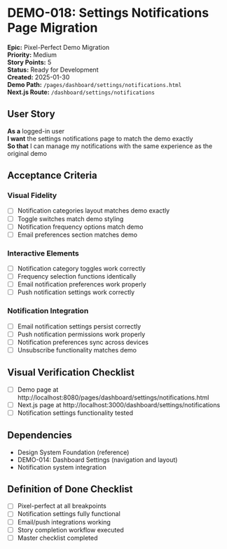# DEMO-018: Settings Notifications Page Migration

**Epic:** Pixel-Perfect Demo Migration  
**Priority:** Medium  
**Story Points:** 5  
**Status:** Ready for Development  
**Created:** 2025-01-30  
**Demo Path:** `/pages/dashboard/settings/notifications.html`  
**Next.js Route:** `/dashboard/settings/notifications`

## User Story

**As a** logged-in user  
**I want** the settings notifications page to match the demo exactly  
**So that** I can manage my notifications with the same experience as the original demo

## Acceptance Criteria

### Visual Fidelity
- [ ] Notification categories layout matches demo exactly
- [ ] Toggle switches match demo styling
- [ ] Notification frequency options match demo
- [ ] Email preferences section matches demo

### Interactive Elements
- [ ] Notification category toggles work correctly
- [ ] Frequency selection functions identically
- [ ] Email notification preferences work properly
- [ ] Push notification settings work correctly

### Notification Integration
- [ ] Email notification settings persist correctly
- [ ] Push notification permissions work properly
- [ ] Notification preferences sync across devices
- [ ] Unsubscribe functionality matches demo

## Visual Verification Checklist
- [ ] Demo page at http://localhost:8080/pages/dashboard/settings/notifications.html
- [ ] Next.js page at http://localhost:3000/dashboard/settings/notifications
- [ ] Notification settings functionality tested

## Dependencies
- Design System Foundation (reference)
- DEMO-014: Dashboard Settings (navigation and layout)
- Notification system integration

## Definition of Done Checklist
- [ ] Pixel-perfect at all breakpoints
- [ ] Notification settings fully functional
- [ ] Email/push integrations working
- [ ] Story completion workflow executed
- [ ] Master checklist completed